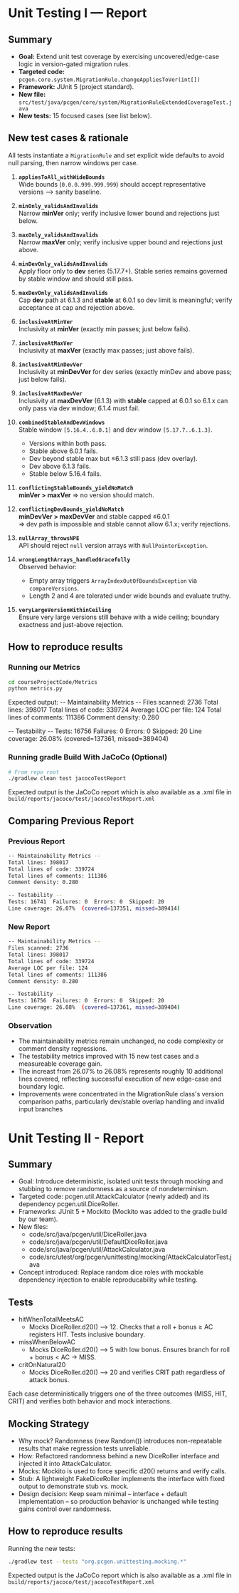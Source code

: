 # Unit Testing I — Report

## Summary

- **Goal:** Extend unit test coverage by exercising uncovered/edge-case logic in version-gated migration rules.
- **Targeted code:** `pcgen.core.system.MigrationRule.changeAppliesToVer(int[])`
- **Framework:** JUnit 5 (project standard).
- **New file:** `src/test/java/pcgen/core/system/MigrationRuleExtendedCoverageTest.java`
- **New tests:** 15 focused cases (see list below).

## New test cases & rationale

All tests instantiate a `MigrationRule` and set explicit wide defaults to avoid null parsing, then narrow windows per case.

1. **`appliesToAll_withWideBounds`**  
   Wide bounds (`0.0.0`..`999.999.999`) should accept representative versions --> sanity baseline.

2. **`minOnly_validsAndInvalids`**  
   Narrow **minVer** only; verify inclusive lower bound and rejections just below.

3. **`maxOnly_validsAndInvalids`**  
   Narrow **maxVer** only; verify inclusive upper bound and rejections just above.

4. **`minDevOnly_validsAndInvalids`**  
   Apply floor only to **dev** series (5.17.7+). Stable series remains governed by stable window and should still pass.

5. **`maxDevOnly_validsAndInvalids`**  
   Cap **dev** path at 6.1.3 and **stable** at 6.0.1 so dev limit is meaningful; verify acceptance at cap and rejection above.

6. **`inclusiveAtMinVer`**  
   Inclusivity at **minVer** (exactly min passes; just below fails).

7. **`inclusiveAtMaxVer`**  
   Inclusivity at **maxVer** (exactly max passes; just above fails).

8. **`inclusiveAtMinDevVer`**  
   Inclusivity at **minDevVer** for dev series (exactly minDev and above pass; just below fails).

9. **`inclusiveAtMaxDevVer`**  
   Inclusivity at **maxDevVer** (6.1.3) with **stable** capped at 6.0.1 so 6.1.x can only pass via dev window; 6.1.4 must fail.

10. **`combinedStableAndDevWindows`**  
    Stable window `[5.16.4..6.0.1]` and dev window `[5.17.7..6.1.3]`.  
    - Versions within both pass.  
    - Stable above 6.0.1 fails.  
    - Dev beyond stable max but ≤6.1.3 still pass (dev overlay).  
    - Dev above 6.1.3 fails.  
    - Stable below 5.16.4 fails.

11. **`conflictingStableBounds_yieldNoMatch`**  
    **minVer > maxVer** ⇒ no version should match.

12. **`conflictingDevBounds_yieldNoMatch`**  
    **minDevVer > maxDevVer** and stable capped ≤6.0.1  
    ⇒ dev path is impossible and stable cannot allow 6.1.x; verify rejections.

13. **`nullArray_throwsNPE`**  
    API should reject `null` version arrays with `NullPointerException`.

14. **`wrongLengthArrays_handledGracefully`**  
    Observed behavior:  
    - Empty array triggers `ArrayIndexOutOfBoundsException` via `compareVersions`.  
    - Length 2 and 4 are tolerated under wide bounds and evaluate truthy.

15. **`veryLargeVersionWithinCeiling`**  
    Ensure very large versions still behave with a wide ceiling; boundary exactness and just-above rejection.

## How to reproduce results

### Running our Metrics

```bash 
cd courseProjectCode/Metrics
python metrics.py
```

Expected output:
-- Maintainability Metrics --
Files scanned: 2736
Total lines: 398017
Total lines of code: 339724
Average LOC per file: 124
Total lines of comments: 111386
Comment density: 0.280

-- Testability --
Tests: 16756  Failures: 0  Errors: 0  Skipped: 20
Line coverage: 26.08%  (covered=137361, missed=389404)

### Running gradle Build With JaCoCo (Optional)

```bash
# From repo root
./gradlew clean test jacocoTestReport
```

Expected output is the JaCoCo report which is also available as a .xml file in `build/reports/jacoco/test/jacocoTestReport.xml`

## Comparing Previous Report

### Previous Report

```bash
-- Maintainability Metrics --
Total lines: 398017
Total lines of code: 339724
Total lines of comments: 111386
Comment density: 0.280

-- Testability --
Tests: 16741  Failures: 0  Errors: 0  Skipped: 20
Line coverage: 26.07%  (covered=137351, missed=389414)
```

### New Report

```bash
-- Maintainability Metrics --
Files scanned: 2736
Total lines: 398017
Total lines of code: 339724
Average LOC per file: 124
Total lines of comments: 111386
Comment density: 0.280

-- Testability --
Tests: 16756  Failures: 0  Errors: 0  Skipped: 20
Line coverage: 26.08%  (covered=137361, missed=389404)
```

### Observation

 - The maintainability metrics remain unchanged, no code complexity or comment density regressions.
 - The testability metrics improved with 15 new test cases and a measureable coverage gain.
 - The increast from 26.07% to 26.08% represents roughly 10 additional lines covered, reflecting successful execution of new edge-case and boundary logic.
 - Improvements were concentrated in the MigrationRule class's version comparison paths, particularly dev/stable overlap handling and invalid input branches

 # Unit Testing II - Report

 ## Summary

 - Goal: Introduce deterministic, isolated unit tests through mocking and stubbing to remove randomness as a source of nondeterminism.
 - Targeted code: pcgen.util.AttackCalculator (newly added) and its dependency pcgen.util.DiceRoller.
 - Frameworks: JUnit 5 + Mockito (Mockito was added to the gradle build by our team).
 - New files:
   - code/src/java/pcgen/util/DiceRoller.java
	- code/src/java/pcgen/util/DefaultDiceRoller.java
	- code/src/java/pcgen/util/AttackCalculator.java
	- code/src/utest/org/pcgen/unittesting/mocking/AttackCalculatorTest.java
- Concept introduced: Replace random dice roles with mockable dependency injection to enable reproducability while testing.

## Tests
- hitWhenTotalMeetsAC
   - Mocks DiceRoller.d20() --> 12. Checks that a roll + bonus ≥ AC registers HIT. Tests inclusive boundary.
- missWhenBelowAC
   - Mocks DiceRoller.d20() --> 5 with low bonus. Ensures branch for roll + bonus < AC → MISS.
- critOnNatural20
   - Mocks DiceRoller.d20() --> 20 and verifies CRIT path regardless of attack bonus.

Each case deterministically triggers one of the three outcomes (MISS, HIT, CRIT) and verifies both behavior and mock interactions.

## Mocking Strategy

- Why mock? Randomness (new Random()) introduces non-repeatable results that make regression tests unreliable.
- How: Refactored randomness behind a new DiceRoller interface and injected it into AttackCalculator.
- Mocks: Mockito is used to force specific d20() returns and verify calls.
- Stub: A lightweight FakeDiceRoller implements the interface with fixed output to demonstrate stub vs. mock.
- Design decision: Keep seam minimal – interface + default implementation – so production behavior is unchanged while testing gains control over randomness.

## How to reproduce results

Running the new tests:

```bash
./gradlew test --tests "org.pcgen.unittesting.mocking.*"
```

Expected output is the JaCoCo report which is also available as a .xml file in `build/reports/jacoco/test/jacocoTestReport.xml`





